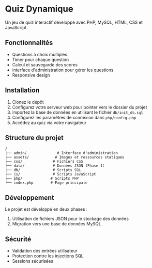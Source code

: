 # Quiz Dynamique

Un jeu de quiz interactif développé avec PHP, MySQL, HTML, CSS et JavaScript.

## Fonctionnalités

- Questions à choix multiples
- Timer pour chaque question
- Calcul et sauvegarde des scores
- Interface d'administration pour gérer les questions
- Responsive design

## Installation

1. Clonez le dépôt
2. Configurez votre serveur web pour pointer vers le dossier du projet
3. Importez la base de données en utilisant le fichier `db/init_db.sql`
4. Configurez les paramètres de connexion dans `php/config.php`
5. Accédez au quiz via votre navigateur

## Structure du projet

```
/
├── admin/              # Interface d'administration
├── assets/            # Images et ressources statiques
├── css/              # Fichiers CSS
├── data/             # Données JSON (Phase 1)
├── db/               # Scripts SQL
├── js/               # Scripts JavaScript
├── php/             # Scripts PHP
└── index.php        # Page principale
```

## Développement

Le projet est développé en deux phases :
1. Utilisation de fichiers JSON pour le stockage des données
2. Migration vers une base de données MySQL

## Sécurité

- Validation des entrées utilisateur
- Protection contre les injections SQL
- Sessions sécurisées
